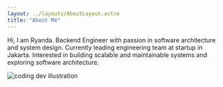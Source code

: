 ```yaml
---
layout: ../layouts/AboutLayout.astro
title: "About Me"
---
```


Hi, I am Ryanda. Backend Engineer with passion in software architecture and system design. Currently leading engineering team at startup in Jakarta. Interested in building scalable and maintainable systems and exploring software architecture.

<div>
  <img src="/kuceng.jpg" class="sm:w-1/2 mx-auto" alt="coding dev illustration">
</div>
